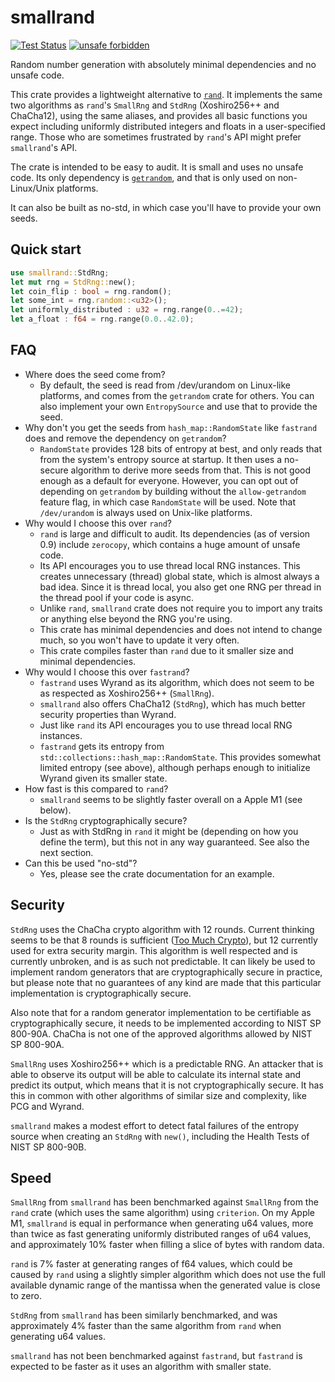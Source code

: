 smallrand
=========

[![Test Status](https://github.com/hpenne/smallrand/actions/workflows/rust.yml/badge.svg?event=push)](https://github.com/hpenne/smallrand/actions)
[![unsafe forbidden](https://img.shields.io/badge/unsafe-forbidden-success.svg)](https://github.com/rust-secure-code/safety-dance/)

Random number generation with absolutely minimal dependencies and no unsafe code.

This crate provides a lightweight alternative to [`rand`](https://crates.io/crates/rand).
It implements the same two algorithms as `rand`'s `SmallRng` and `StdRng` (Xoshiro256++ and ChaCha12),
using the same aliases,
and provides all basic functions you expect including uniformly distributed integers and floats in a user-specified range.
Those who are sometimes frustrated by `rand`'s API might prefer `smallrand`'s API.

The crate is intended to be easy to audit.
It is small and uses no unsafe code.
Its only dependency is [`getrandom`](https://crates.io/crates/getrandom), and that is only used on non-Linux/Unix
platforms.

It can also be built as no-std, in which case you'll have to provide your own seeds.

Quick start
-----------

```rust
use smallrand::StdRng;
let mut rng = StdRng::new();
let coin_flip : bool = rng.random();
let some_int = rng.random::<u32>();
let uniformly_distributed : u32 = rng.range(0..=42);
let a_float : f64 = rng.range(0.0..42.0);
```

FAQ
---

* Where does the seed come from?
    - By default, the seed is read from /dev/urandom on Linux-like platforms, and comes from the `getrandom` crate for
      others.
      You can also implement your own `EntropySource` and use that to provide the seed.
* Why don't you get the seeds from `hash_map::RandomState` like `fastrand` does and remove the dependency on
  `getrandom`?
    - `RandomState` provides 128 bits of entropy at best, and only reads that from the system's entropy source at
      startup. It then uses a no-secure algorithm to derive more seeds from that. This is not good enough as a default
      for everyone. However, you can opt out of depending on `getrandom` by building without the `allow-getrandom`
      feature flag, in which case `RandomState` will be used. Note that `/dev/urandom` is always used on Unix-like
      platforms.
* Why would I choose this over `rand`?
    - `rand` is large and difficult to audit. Its dependencies (as of version 0.9) include `zerocopy`,
      which contains a huge amount of unsafe code.
    - Its API encourages you to use thread local RNG instances. This creates unnecessary (thread) global state,
      which is almost always a bad idea.
      Since it is thread local, you also get one RNG per thread in the thread pool if your
      code is async.
    - Unlike `rand`, `smallrand` crate does not require you to import any traits or anything else beyond the RNG you're
      using.
    - This crate has minimal dependencies and does not intend to change much, so you won't have to update it very often.
    - This crate compiles faster than `rand` due to it smaller size and minimal dependencies.
* Why would I choose this over `fastrand`?
    - `fastrand` uses Wyrand as its algorithm, which does not seem to be as respected as Xoshiro256++ (`SmallRng`).
    - `smallrand` also offers ChaCha12 (`StdRng`), which has much better security properties than Wyrand.
    - Just like `rand` its API encourages you to use thread local RNG instances.
    - `fastrand` gets its entropy from `std::collections::hash_map::RandomState`.
      This provides somewhat limited entropy (see above), although perhaps enough to initialize Wyrand given its smaller
      state.
* How fast is this compared to `rand`?
    - `smallrand` seems to be slightly faster overall on a Apple M1 (see below).
* Is the `StdRng` cryptographically secure?
    - Just as with StdRng in `rand` it might be (depending on how you define the term), but this not in any way
      guaranteed.
      See also the next section.
* Can this be used "no-std"?
    - Yes, please see the crate documentation for an example.

Security
--------

`StdRng` uses the ChaCha crypto algorithm with 12 rounds.
Current thinking seems to be that 8 rounds is sufficient ([Too Much Crypto](https://eprint.iacr.org/2019/1492.pdf)),
but 12 currently used for extra security margin.
This algorithm is well respected and is currently unbroken, and is as such not predictable.
It can likely be used to implement random generators that are cryptographically secure in practice,
but please note that no guarantees of any kind are made that this particular implementation is cryptographically secure.

Also note that for a random generator implementation to be certifiable as cryptographically secure,
it needs to be implemented according to NIST SP 800-90A.
ChaCha is not one of the approved algorithms allowed by NIST SP 800-90A.

`SmallRng` uses Xoshiro256++ which is a predictable RNG.
An attacker that is able to observe its output will be able to calculate its internal state and predict its output,
which means that it is not cryptographically secure.
It has this in common with other algorithms of similar size and complexity, like PCG and Wyrand.

`smallrand` makes a modest effort to detect fatal failures of the entropy source when creating an `StdRng` with `new()`,
including the Health Tests of NIST SP 800-90B.

Speed
-----

`SmallRng` from `smallrand` has been benchmarked against `SmallRng` from the `rand` crate (which uses the same
algorithm) using  `criterion`.
On my Apple M1, `smallrand` is equal in performance when generating u64 values, more than twice as fast generating
uniformly distributed ranges of u64 values,
and approximately 10% faster when filling a slice of bytes with random data.

`rand` is 7% faster at generating ranges of f64 values, which could be caused by `rand` using a slightly simpler
algorithm which does not use the full available dynamic range of the mantissa when the generated value is close to zero.

`StdRng` from `smallrand` has been similarly benchmarked, and was approximately 4% faster than the same algorithm from
`rand` when generating u64 values.

`smallrand` has not been benchmarked against `fastrand`, but `fastrand` is expected to be faster as it uses an algorithm
with smaller state.
